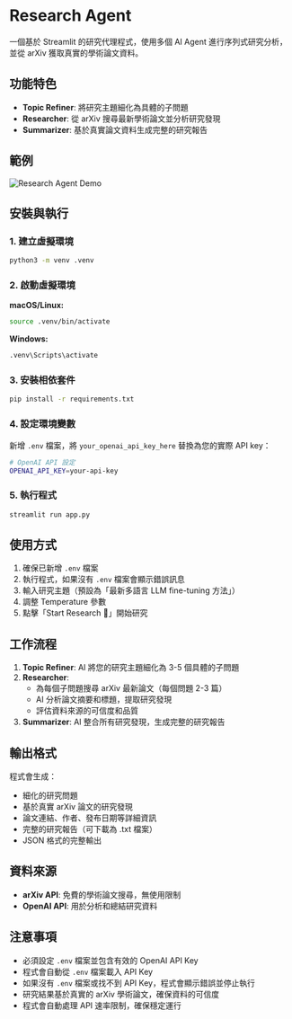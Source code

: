 # Research Agent

一個基於 Streamlit 的研究代理程式，使用多個 AI Agent 進行序列式研究分析，並從 arXiv 獲取真實的學術論文資料。

## 功能特色

- **Topic Refiner**: 將研究主題細化為具體的子問題
- **Researcher**: 從 arXiv 搜尋最新學術論文並分析研究發現
- **Summarizer**: 基於真實論文資料生成完整的研究報告

## 範例

![Research Agent Demo](demo/research_agent_demo_slow_hq.gif)

## 安裝與執行

### 1. 建立虛擬環境

```bash
python3 -m venv .venv
```

### 2. 啟動虛擬環境

**macOS/Linux:**
```bash
source .venv/bin/activate
```

**Windows:**
```bash
.venv\Scripts\activate
```

### 3. 安裝相依套件

```bash
pip install -r requirements.txt
```

### 4. 設定環境變數

新增 `.env` 檔案，將 `your_openai_api_key_here` 替換為您的實際 API key：

```bash
# OpenAI API 設定
OPENAI_API_KEY=your-api-key
```

### 5. 執行程式

```bash
streamlit run app.py
```

## 使用方式

1. 確保已新增 `.env` 檔案
2. 執行程式，如果沒有 `.env` 檔案會顯示錯誤訊息
3. 輸入研究主題（預設為「最新多語言 LLM fine-tuning 方法」）
4. 調整 Temperature 參數
5. 點擊「Start Research 🚀」開始研究

## 工作流程

1. **Topic Refiner**: AI 將您的研究主題細化為 3-5 個具體的子問題
2. **Researcher**: 
   - 為每個子問題搜尋 arXiv 最新論文（每個問題 2-3 篇）
   - AI 分析論文摘要和標題，提取研究發現
   - 評估資料來源的可信度和品質
3. **Summarizer**: AI 整合所有研究發現，生成完整的研究報告

## 輸出格式

程式會生成：
- 細化的研究問題
- 基於真實 arXiv 論文的研究發現
- 論文連結、作者、發布日期等詳細資訊
- 完整的研究報告（可下載為 .txt 檔案）
- JSON 格式的完整輸出

## 資料來源

- **arXiv API**: 免費的學術論文搜尋，無使用限制
- **OpenAI API**: 用於分析和總結研究資料

## 注意事項

- 必須設定 `.env` 檔案並包含有效的 OpenAI API Key
- 程式會自動從 `.env` 檔案載入 API Key
- 如果沒有 `.env` 檔案或找不到 API Key，程式會顯示錯誤並停止執行
- 研究結果基於真實的 arXiv 學術論文，確保資料的可信度
- 程式會自動處理 API 速率限制，確保穩定運行
